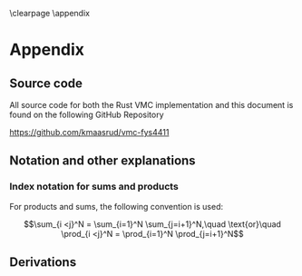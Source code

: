 \clearpage
\appendix

# Appendix

## Source code

All source code for both the Rust VMC implementation and this document is found on the following GitHub Repository

<https://github.com/kmaasrud/vmc-fys4411>

## Notation and other explanations

### Index notation for sums and products

For products and sums, the following convention is used:

$$\sum_{i <j}^N = \sum_{i=1}^N \sum_{j=i+1}^N,\quad \text{or}\quad \prod_{i <j}^N = \prod_{i=1}^N \prod_{j=i+1}^N$$

## Derivations